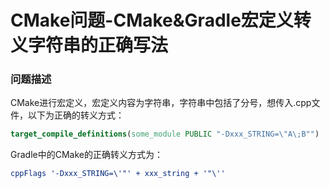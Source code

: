 # CMake问题-CMake&Gradle宏定义转义字符串的正确写法

### 问题描述

CMake进行宏定义，宏定义内容为字符串，字符串中包括了分号，想传入.cpp文件，以下为正确的转义方式：

```cmake
target_compile_definitions(some_module PUBLIC "-Dxxx_STRING=\"A\;B"")
```

Gradle中的CMake的正确转义方式为：

```cmake
cppFlags '-Dxxx_STRING=\'"' + xxx_string + '"\''
```

